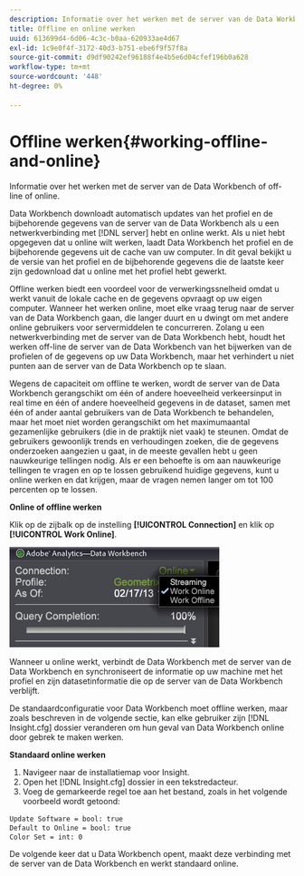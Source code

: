 ```yaml
---
description: Informatie over het werken met de server van de Data Workbench of off-line of online.
title: Offline en online werken
uuid: 613699d4-6d06-4c3c-b0aa-620933ae4d67
exl-id: 1c9e0f4f-3172-40d3-b751-ebe6f9f57f8a
source-git-commit: d9df90242ef96188f4e4b5e6d04cfef196b0a628
workflow-type: tm+mt
source-wordcount: '448'
ht-degree: 0%

---
```


# Offline werken{#working-offline-and-online}

Informatie over het werken met de server van de Data Workbench of off-line of online.

Data Workbench downloadt automatisch updates van het profiel en de bijbehorende gegevens van de server van de Data Workbench als u een netwerkverbinding met [!DNL server] hebt en online werkt. Als u niet hebt opgegeven dat u online wilt werken, laadt Data Workbench het profiel en de bijbehorende gegevens uit de cache van uw computer. In dit geval bekijkt u de versie van het profiel en de bijbehorende gegevens die de laatste keer zijn gedownload dat u online met het profiel hebt gewerkt.

Offline werken biedt een voordeel voor de verwerkingssnelheid omdat u werkt vanuit de lokale cache en de gegevens opvraagt op uw eigen computer. Wanneer het werken online, moet elke vraag terug naar de server van de Data Workbench gaan, die langer duurt en u dwingt om met andere online gebruikers voor servermiddelen te concurreren. Zolang u een netwerkverbinding met de server van de Data Workbench hebt, houdt het werken off-line de server van de Data Workbench van het bijwerken van de profielen of de gegevens op uw Data Workbench, maar het verhindert u niet punten aan de server van de Data Workbench op te slaan.

Wegens de capaciteit om offline te werken, wordt de server van de Data Workbench gerangschikt om één of andere hoeveelheid verkeersinput in real time en één of andere hoeveelheid gegevens in de dataset, samen met één of ander aantal gebruikers van de Data Workbench te behandelen, maar het moet niet worden gerangschikt om het maximumaantal gezamenlijke gebruikers (die in de praktijk niet vaak) te steunen. Omdat de gebruikers gewoonlijk trends en verhoudingen zoeken, die de gegevens onderzoeken aangezien u gaat, in de meeste gevallen hebt u geen nauwkeurige tellingen nodig. Als er een behoefte is om aan nauwkeurige tellingen te vragen en op te lossen gebruikend huidige gegevens, kunt u online werken en dat krijgen, maar de vragen nemen langer om tot 100 percenten op te lossen.

**Online of offline werken**

Klik op de zijbalk op de instelling **[!UICONTROL Connection]** en klik op **[!UICONTROL Work Online]**.

![](assets/sidebar_work_online.png)

Wanneer u online werkt, verbindt de Data Workbench met de server van de Data Workbench en synchroniseert de informatie op uw machine met het profiel en zijn datasetinformatie die op de server van de Data Workbench verblijft.

De standaardconfiguratie voor Data Workbench moet offline werken, maar zoals beschreven in de volgende sectie, kan elke gebruiker zijn [!DNL Insight.cfg] dossier veranderen om hun geval van Data Workbench online door gebrek te maken werken.

**Standaard online werken**

1. Navigeer naar de installatiemap voor Insight.
1. Open het [!DNL Insight.cfg] dossier in een tekstredacteur.
1. Voeg de gemarkeerde regel toe aan het bestand, zoals in het volgende voorbeeld wordt getoond:

```
Update Software = bool: true
Default to Online = bool: true
Color Set = int: 0
```

De volgende keer dat u Data Workbench opent, maakt deze verbinding met de server van de Data Workbench en werkt standaard online.
